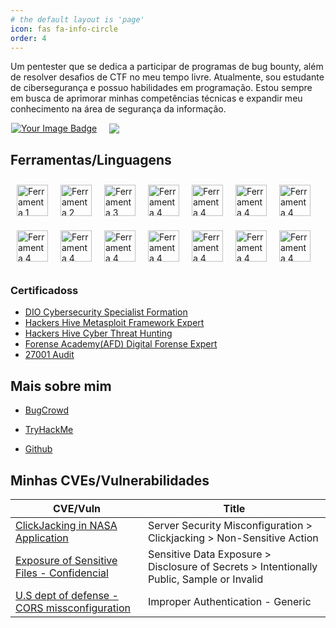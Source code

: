 ```yaml
---
# the default layout is 'page'
icon: fas fa-info-circle
order: 4
---
```

Um pentester que se dedica a participar de programas de bug bounty, além de resolver desafios de CTF no meu tempo livre. Atualmente, sou estudante de cibersegurança e possuo habilidades em programação. Estou sempre em busca de aprimorar minhas competências técnicas e expandir meu conhecimento na área de segurança da informação.

<div style="display: flex; justify-content: flex-start; align-items: center; gap: 20px; margin-left: 1px;">
        <a href="https://tryhackme-badges.s3.amazonaws.com/Mach1ne.png" class="popup img-link  shimmer"><img src="https://tryhackme-badges.s3.amazonaws.com/Mach1ne.png" alt="Your Image Badge" style="max-width: 500px; height: auto;" loading="lazy"></a>
        <a href="https://github-readme-stats.vercel.app/api?username=Mach1nee&amp;show_icons=true&amp;theme=tokyonight" class="popup img-link  shimmer"><img src="https://github-readme-stats.vercel.app/api?username=Mach1nee&amp;show_icons=true&amp;theme=tokyonight" style="max-width: 300px; height: auto;" loading="lazy"></a>
    </div>

 <section>
            <h2>Ferramentas/Linguagens</h2>
            <ul style="list-style-type: none; padding: 0; display: flex; flex-wrap: wrap;">
                <li style="margin: 10px;">
                    <img src="https://www.kali.org/tools/metasploit-framework/images/metasploit-framework-logo.svg" alt="Ferramenta 1" style="width: 50px; height: 50px;">
                </li>
                <li style="margin: 10px;">
                    <img src="https://imgs.search.brave.com/S8uA-YURz_J9vBdxYWYvQ2AzFm2teFoTn1IFVUjNN0s/rs:fit:32:32:1:0/g:ce/aHR0cDovL2Zhdmlj/b25zLnNlYXJjaC5i/cmF2ZS5jb20vaWNv/bnMvNDlmMjlmZGYw/ZTgwODgzNDcwN2Ew/NTQ5M2QzYTA0NzM4/NjRmZjY2YjdiNTlj/Njk1N2U2ZTZjYWMz/NTE0NzVjYy93d3cu/a2FsaS5vcmcv" alt="Ferramenta 2" style="width: 50px; height: 50px;">
                </li>
                <li style="margin: 10px;">
                    <img src="https://www.kali.org/tools/wireshark/images/wireshark-logo.svg" alt="Ferramenta 3" style="width: 50px; height: 50px;">
                </li>
                <li style="margin: 10px;">
                    <img src="https://www.kali.org/tools/hydra/images/hydra-logo.svg" alt="Ferramenta 4" style="width: 50px; height: 50px;">
                </li>
                <li style="margin: 10px;">
                    <img src="https://www.kali.org/tools/gobuster/images/gobuster-logo.svg" alt="Ferramenta 4" style="width: 50px; height: 50px;">
                </li>
                <li style="margin: 10px;">
                    <img src="https://www.kali.org/tools/maltego/images/maltego-logo.svg" alt="Ferramenta 4" style="width: 50px; height: 50px;">
                </li>
                <li style="margin: 10px;">
                    <img src="https://www.kali.org/tools/autopsy/images/autopsy-logo.svg" alt="Ferramenta 4" style="width: 50px; height: 50px;">
                </li>
                <li style="margin: 10px;">
                    <img src="https://www.kali.org/tools/sqlmap/images/sqlmap-logo.svg" alt="Ferramenta 4" style="width: 50px; height: 50px;">
                </li>
                <li style="margin: 10px;">
                    <img src="https://www.kali.org/tools/sherlock/images/sherlock-logo.svg" alt="Ferramenta 4" style="width: 50px; height: 50px;">
                </li>
                <li style="margin: 10px;">
                    <img src="https://icons.iconarchive.com/icons/dakirby309/simply-styled/128/OS-Linux-icon.png" alt="Ferramenta 4" style="width: 50px; height: 50px;">
                </li>
                <li style="margin: 10px;">
                    <img src="https://cirt.net/files/alienlogo_3.gif" alt="Ferramenta 4" style="width: 50px; height: 50px;">
                </li>
                <li style="margin: 10px;">
                    <img src="https://www.kali.org/tools/nmap/images/nmap-logo.svg" alt="Ferramenta 4" style="width: 50px; height: 50px;">
                </li>
                <li style="margin: 10px;">
                    <img src="https://cdn.icon-icons.com/icons2/2108/PNG/512/javascript_icon_130900.png" alt="Ferramenta 4" style="width: 50px; height: 50px;">
                </li>
                <li style="margin: 10px;">
                    <img src="https://cdn.icon-icons.com/icons2/112/PNG/512/python_18894.png" alt="Ferramenta 4" style="width: 50px; height: 50px;">
                </li>
            </ul>
        </section>

 <section class="certificates" id="certificates">
        <h3>Certificadoss</h3>
        <ul>
            <li><a href="https://hermes.dio.me/certificates/XVY4GSWC.pdf">DIO Cybersecurity Specialist Formation</a></li>
            <li><a href="https://academy.hackershive.io/verificar/SyoCyk1VVc/">Hackers Hive Metasploit Framework Expert</a></li>
            <li><a href="https://academy.hackershive.io/verificar/icVxtRJROa">Hackers Hive Cyber Threat Hunting</a></li>
            <li><a href="https://ead.academiadeforensedigital.com.br/cert/Zyr3kTlr0ajFQmEIOW9">Forense Academy(AFD) Digital Forense Expert</a></li>
            <li><a href="https://star.ibsec.com.br/certificado?consulta=3546585475">27001 Audit</a></li>
        </ul>
    </section>



<h2>Mais sobre mim</h2>

* [BugCrowd](https://bugcrowd.com/Mach1ne)

* [TryHackMe](https://tryhackme.com/r/p/Mach1ne)

* [Github](https://github.com/Mach1nee/)

## Minhas CVEs/Vulnerabilidades

| CVE/Vuln | Title |
| ----------- | ----------- |
| [ClickJacking in NASA Application ](https://www.cve.org/CVERecord?id=CVE-2023-7253) | Server Security Misconfiguration > Clickjacking > Non-Sensitive Action |
| [Exposure of Sensitive Files - Confidencial](https://www.cve.org/CVERecord?id=CVE-2023-7253) | Sensitive Data Exposure > Disclosure of Secrets > Intentionally Public, Sample or Invalid |
| [U.S dept of defense - CORS missconfiguration](https://hackerone.com/reports/2876957) | Improper Authentication - Generic |
